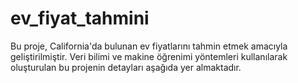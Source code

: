 # ev_fiyat_tahmini
Bu proje, California'da bulunan ev fiyatlarını tahmin etmek amacıyla geliştirilmiştir. Veri bilimi ve makine öğrenimi yöntemleri kullanılarak oluşturulan bu projenin detayları aşağıda yer almaktadır.
